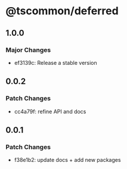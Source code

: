 # @tscommon/deferred

## 1.0.0

### Major Changes

- ef3139c: Release a stable version

## 0.0.2

### Patch Changes

- cc4a79f: refine API and docs

## 0.0.1

### Patch Changes

- f38e1b2: update docs + add new packages
